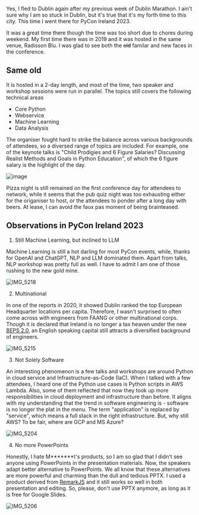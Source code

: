 Yes, I fled to Dublin again after my previous week of Dublin Marathon. I ain't sure why I am so stuck
in Dublin, but it's true that it's my forth time to this city. This time I went there for PyCon
Ireland 2023.

It was a great time there though the time was too short due to chores during weekend. 
My first time there was in 2019 and it was hosted in the same venue, Radisson Blu. I was glad to see
both the ~~old~~ familar and new faces in the conference.

## Same old

It is hosted in a 2-day length, and most of the time, two speaker and workshop sessions 
were run in parallel. The topics still covers the following technical areas

- Core Python
- Webservice
- Machine Learning
- Data Analysis

The organiser fought hard to strike the balance across various backgrounds of attendees, so a diversed 
range of topics are included. For example, one of the keynote talks is 
"Child Prodigies and 6 Figure Salaries? Discussing Realist Methods and Goals in Python Education",
of which the 6 figure salary is the highlight of the day.

![image](https://github.com/gavincyi/gavincyi.github.io/assets/10500805/b5124a47-5820-41eb-831f-781a574e1b93)

Pizza night is still remained on the first conference day for attendees to network, while it seems
that the pub quiz night was too exhausting either for the origaniser to host, or the attendees to 
ponder after a long day with beers. At lease, I can avoid the faux pas moment of being brainteased.


## Observations in PyCon Ireland 2023

1. Still Machine Learning, but inclined to LLM

Machine Learning is still a hot darling for most PyCon events, while, thanks for OpenAI and ChatGPT,
NLP and LLM dominated them. Apart from talks, NLP workshop was pretty full as well. I have to admit
I am one of those rushing to the new gold mine.

![IMG_5218](https://github.com/gavincyi/gavincyi.github.io/assets/10500805/3939ff43-6b7c-49db-820a-84168017656b)

2. Multinational

In one of the reports in 2020, it showed Dublin ranked the top European Headquarter locations per capita.
Therefore, I wasn't surprised to often come across with engineers from FAANG or other multinational corps.
Though it is declared that Ireland is no longer a tax heaven under the new [BEPS 2.0](https://www.ey.com/en_uk/tax/base-erosion-profit-shifting-beps),
an English speaking capital still attracts a diversified background of engineers.
  
![IMG_5215](https://github.com/gavincyi/gavincyi.github.io/assets/10500805/16b2c72f-ba8b-42ef-9641-f7b46ba709f7)

  
3. Not Solely Software

An interesting phenomenon is a few talks and workshops are around Python in cloud service and 
Infrastructure-as-Code (IaC). When I talked with a few attendees, I heard one of the Python use cases
is Python scripts in AWS Lambda. Also, some of them reflected that now they took up more responsibilities
in cloud deployment and infrastructure than before. It aligns with my understanding that the trend
in software engineering is - software is no longer the plat in the menu. The term "application" is replaced
by "service", which means a full stack in the right infrastructure. But, why still AWS? To be fair, where
are GCP and MS Azure? 

![IMG_5204](https://github.com/gavincyi/gavincyi.github.io/assets/10500805/99ada639-ba6c-43bf-b711-b6a57f1b3951)

4. No more PowerPoints

Honestly, I hate M*******t's products, so I am so glad that I didn't see anyone using PowerPoints in the presentation
materials. Now, the speakers adapt better alternative to PowerPoints. We all know that these alternatives are
more powerful and charming than the dull and tedious PPTX. I used a product derived from [RemarkJS](https://github.com/gnab/remark)
and it still works so well in both presentation and editing. So, please, don't use PPTX anymore, as long as it
is free for Google Slides.

![IMG_5206](https://github.com/gavincyi/gavincyi.github.io/assets/10500805/4ba30d5f-239c-4aa0-9e0b-2ca93de06c70)
